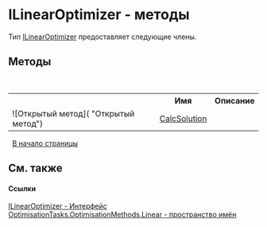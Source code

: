 # ILinearOptimizer - методы
 

Тип <a href="T_OptimisationTasks_OptimisationMethods_Linear_ILinearOptimizer">ILinearOptimizer</a> предоставляет следующие члены.


## Методы
&nbsp;<table><tr><th></th><th>Имя</th><th>Описание</th></tr><tr><td>![Открытый метод]( "Открытый метод")</td><td><a href="M_OptimisationTasks_OptimisationMethods_Linear_ILinearOptimizer_CalcSolution">CalcSolution</a></td><td /></tr></table>&nbsp;
<a href="#ilinearoptimizer---методы">В начало страницы</a>

## См. также


#### Ссылки
<a href="T_OptimisationTasks_OptimisationMethods_Linear_ILinearOptimizer">ILinearOptimizer - Интерфейс</a><br /><a href="N_OptimisationTasks_OptimisationMethods_Linear">OptimisationTasks.OptimisationMethods.Linear - пространство имён</a><br />